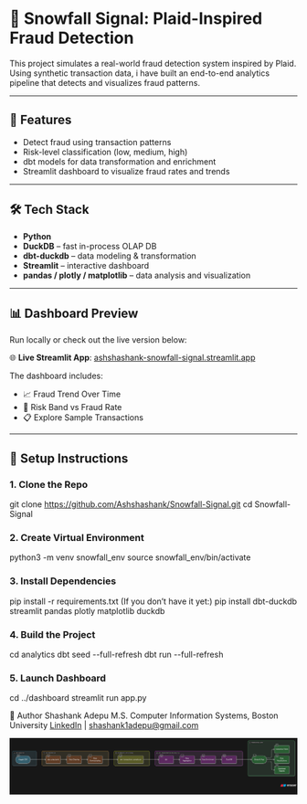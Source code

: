# 🧊 Snowfall Signal: Plaid-Inspired Fraud Detection

This project simulates a real-world fraud detection system inspired by Plaid. Using synthetic transaction data, i have built an end-to-end analytics pipeline that detects and visualizes fraud patterns.

---

## 🚀 Features

- Detect fraud using transaction patterns
- Risk-level classification (low, medium, high)
- dbt models for data transformation and enrichment
- Streamlit dashboard to visualize fraud rates and trends

---

## 🛠 Tech Stack

- **Python**
- **DuckDB** – fast in-process OLAP DB
- **dbt-duckdb** – data modeling & transformation
- **Streamlit** – interactive dashboard
- **pandas / plotly / matplotlib** – data analysis and visualization

---

## 📊 Dashboard Preview

Run locally or check out the live version below:

🌐 **Live Streamlit App**: [ashshashank-snowfall-signal.streamlit.app](https://ashshashank-snowfall-signal.streamlit.app)

The dashboard includes:
- 📈 Fraud Trend Over Time
- 🧠 Risk Band vs Fraud Rate
- 📋 Explore Sample Transactions

---

## 🧱 Setup Instructions

### 1. Clone the Repo

git clone https://github.com/Ashshashank/Snowfall-Signal.git
cd Snowfall-Signal

### 2. Create Virtual Environment

python3 -m venv snowfall_env
source snowfall_env/bin/activate

### 3. Install Dependencies

pip install -r requirements.txt
    (If you don’t have it yet:)
    pip install dbt-duckdb streamlit pandas plotly matplotlib duckdb

### 4. Build the Project

cd analytics
dbt seed --full-refresh
dbt run --full-refresh

### 5. Launch Dashboard

cd ../dashboard
streamlit run app.py


🤖 Author
Shashank Adepu
M.S. Computer Information Systems, Boston University
[LinkedIn](https://www.linkedin.com/in/shashank1ad/) | shashank1adepu@gmail.com

![alt text](image.png)